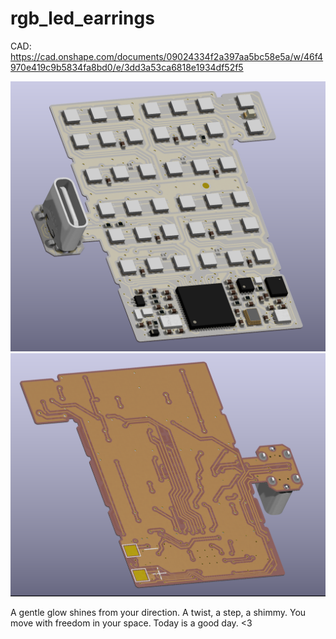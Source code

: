 # rgb_led_earrings

CAD:
https://cad.onshape.com/documents/09024334f2a397aa5bc58e5a/w/46f4970e419c9b5834fa8bd0/e/3dd3a53ca6818e1934df52f5

![a render of the front of the PCB](docs/earring_PCB_render.png)
![a render of the rear of the PCB](docs/earring_PCB_render_rear.png)

A gentle glow shines from your direction.
A twist, a step, a shimmy.
You move with freedom in your space.
Today is a good day. <3

